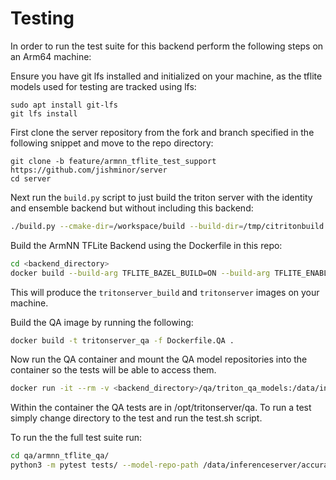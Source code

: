 # Testing
In order to run the test suite for this backend perform the following steps on an Arm64 machine:

Ensure you have git lfs installed and initialized on your machine, as the tflite models used for testing are tracked using lfs:
```
sudo apt install git-lfs
git lfs install
```

First clone the server repository from the fork and branch specified in the following snippet and move to the repo directory:
```
git clone -b feature/armnn_tflite_test_support https://github.com/jishminor/server
cd server
```

Next run the `build.py` script to just build the triton server with the identity and ensemble backend but without including this backend:
```bash
./build.py --cmake-dir=/workspace/build --build-dir=/tmp/citritonbuild --image=base,arm64v8/ubuntu:20.04 --enable-logging --enable-stats --enable-tracing --enable-metrics --endpoint=http --endpoint=grpc --backend=identity --backend=ensemble
```

Build the ArmNN TFLite Backend using the Dockerfile in this repo:
```bash
cd <backend_directory>
docker build --build-arg TFLITE_BAZEL_BUILD=ON --build-arg TFLITE_ENABLE_FLEX_OPS=ON -t armnn_tflite_backend .
```

This will produce the `tritonserver_build` and `tritonserver` images on your machine.

Build the QA image by running the following:
```bash
docker build -t tritonserver_qa -f Dockerfile.QA .
```

Now run the QA container and mount the QA model repositories into the container so the tests will be able to access them.

```bash
docker run -it --rm -v <backend_directory>/qa/triton_qa_models:/data/inferenceserver tritonserver_qa
```

Within the container the QA tests are in /opt/tritonserver/qa. To run a test simply change directory to the test and run the test.sh script.

To run the the full test suite run:
```bash
cd qa/armnn_tflite_qa/
python3 -m pytest tests/ --model-repo-path /data/inferenceserver/accuracy_test_model_repo
```